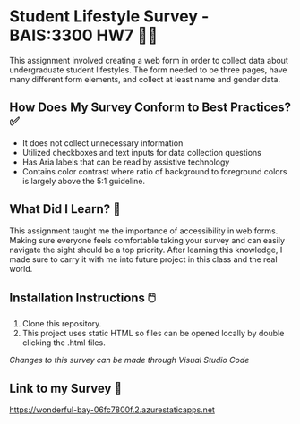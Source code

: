 # Student Lifestyle Survey - BAIS:3300 HW7 🏃‍♀️

This assignment involved creating a web form in order to collect data about undergraduate student lifestyles. The form needed to be three pages, have many different form elements, and collect at least name and gender data. 

## How Does My Survey Conform to Best Practices? ✅
- It does not collect unnecessary information
- Utilized checkboxes and text inputs for data collection questions
- Has Aria labels that can be read by assistive technology
- Contains color contrast where ratio of background to foreground colors is largely above the 5:1 guideline. 

## What Did I Learn? 💭
This assignment taught me the importance of accessibility in web forms. Making sure everyone feels comfortable taking your survey and can easily navigate the sight should be a top priority. After learning this knowledge, I made sure to carry it with me into future project in this class and the real world. 

## Installation Instructions 🖱️
1. Clone this repository.
2. This project uses static HTML so files can be opened locally by double clicking the .html files.

*Changes to this survey can be made through Visual Studio Code*

## Link to my Survey 🔗

https://wonderful-bay-06fc7800f.2.azurestaticapps.net







